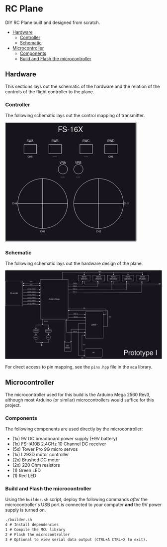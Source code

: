 # RC Plane
DIY RC Plane built and designed from scratch.

 - [Hardware](#hardware)
   - [Controller](#controller)
   - [Schematic](#schematic)
 - [Microcontroller](#microcontroller)
   - [Components](#components)
   - [Build and Flash the microcontroller](#build-and-flash-the-microcontroller)

## Hardware

This sections lays out the schematic of the hardware and the relation of the controls
of the flight controller to the plane.

### Controller
The following schematic lays out the control mapping of transmitter.

![controller](resources/controller.png)

### Schematic
The following schematic lays out the hardware design of the plane.

![schematic](resources/schematic.png)

For direct access to pin mapping, see the `pins.hpp` file in the `mcu` library.

##  Microcontroller
The microcontroller used for this build is the Arduino Mega 2560 Rev3, although most Arduino (or similar) microcontrollers would suffice for this project.

### Components
The following components are used directly by the microcontroller:
- (1x) 9V DC breadboard power supply (+9V battery)
- (1x) FS-IA10B 2.4GHz 10 Channel DC receiver
- (5x) Tower Pro 9G micro servos
- (1x) L293D motor controller
- (2x) Brushed DC motor
- (2x) 220 Ohm resistors
- (1) Green LED
- (1) Red LED

### Build and Flash the microcontroller
Using the `builder.sh` script, deploy the following commands *after* the microcontroller's USB port is connected to your computer **and** the 9V power supply is turned on.

```shell
./builder.sh
4 # Install dependencies
1 # Compile the MCU library
2 # Flash the microcontroller
3 # Optional to view serial data output (CTRL+A CTRL+X to exit).
```
